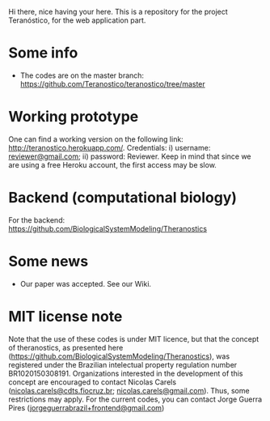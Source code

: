 

Hi there, nice having your here.
This is a repository for the project Teranóstico, for the web application part. 

# Some info
 * The codes are on the master branch: https://github.com/Teranostico/teranostico/tree/master
 
# Working prototype

One can find a working version on the following link: http://teranostico.herokuapp.com/. Credentials: i) username: reviewer@gmail.com; ii) password: Reviewer. Keep in mind that since we are using a free Heroku account, the first access may be slow.   


# Backend (computational biology)

For the backend: https://github.com/BiologicalSystemModeling/Theranostics


# Some news
  * Our paper was accepted. See our Wiki.  
 
 # MIT license note
 
Note that the use of these codes is under MIT licence, but that the concept of theranostics, as presented here (https://github.com/BiologicalSystemModeling/Theranostics), was registered under the Brazilian intelectual property regulation number BR1020150308191. Organizations interested in the development of this concept are encouraged to contact Nicolas Carels (nicolas.carels@cdts.fiocruz.br; nicolas.carels@gmail.com). Thus, some restrictions may apply. For the current codes, you can contact Jorge Guerra Pires (jorgeguerrabrazil+frontend@gmail.com) 
 
